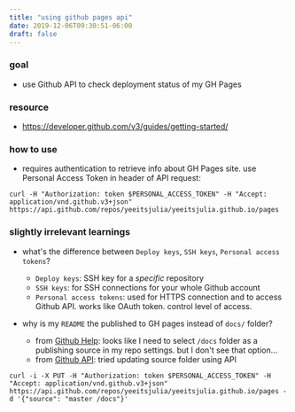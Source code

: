 ```yaml
---
title: "using github pages api"
date: 2019-12-06T09:30:51-06:00
draft: false
---
```


### goal

- use Github API to check deployment status of my GH Pages

### resource

- https://developer.github.com/v3/guides/getting-started/

### how to use

- requires authentication to retrieve info about GH Pages site. use Personal Access Token in header of API request:

```
curl -H "Authorization: token $PERSONAL_ACCESS_TOKEN" -H "Accept: application/vnd.github.v3+json" https://api.github.com/repos/yeeitsjulia/yeeitsjulia.github.io/pages
```

### slightly irrelevant learnings

- what's the difference between `Deploy keys`, `SSH keys`, `Personal access tokens`?
  - `Deploy keys`: SSH key for a _specific_ repository
  - `SSH keys`: for SSH connections for your whole Github account
  - `Personal access tokens`: used for HTTPS connection and to access Github API. works like OAuth token. control level of access. 

- why is my `README` the published to GH pages instead of `docs/` folder?
  - from [Github Help](https://help.github.com/en/github/working-with-github-pages/configuring-a-publishing-source-for-your-github-pages-site): looks like I need to select `/docs` folder as a publishing source in my repo settings. but I don't see that option...
  - from [Github API](https://developer.github.com/v3/repos/pages/#update-information-about-a-pages-site): tried updating source folder using API

```
curl -i -X PUT -H "Authorization: token $PERSONAL_ACCESS_TOKEN" -H "Accept: application/vnd.github.v3+json" https://api.github.com/repos/yeeitsjulia/yeeitsjulia.github.io/pages -d '{"source": "master /docs"}'
```
